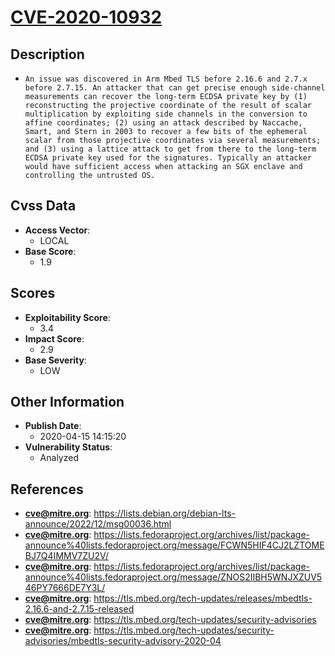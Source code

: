 
# [CVE-2020-10932](https://lists.debian.org/debian-lts-announce/2022/12/msg00036.html)

## Description

- `An issue was discovered in Arm Mbed TLS before 2.16.6 and 2.7.x before 2.7.15. An attacker that can get precise enough side-channel measurements can recover the long-term ECDSA private key by (1) reconstructing the projective coordinate of the result of scalar multiplication by exploiting side channels in the conversion to affine coordinates; (2) using an attack described by Naccache, Smart, and Stern in 2003 to recover a few bits of the ephemeral scalar from those projective coordinates via several measurements; and (3) using a lattice attack to get from there to the long-term ECDSA private key used for the signatures. Typically an attacker would have sufficient access when attacking an SGX enclave and controlling the untrusted OS.`

## Cvss Data

- **Access Vector**:
  - LOCAL
- **Base Score**:
  - 1.9

## Scores

- **Exploitability Score**:
  - 3.4
- **Impact Score**:
  - 2.9
- **Base Severity**:
  - LOW

## Other Information

- **Publish Date**:
  - 2020-04-15 14:15:20
- **Vulnerability Status**:
  - Analyzed

## References

- **cve@mitre.org**: https://lists.debian.org/debian-lts-announce/2022/12/msg00036.html
- **cve@mitre.org**: https://lists.fedoraproject.org/archives/list/package-announce%40lists.fedoraproject.org/message/FCWN5HIF4CJ2LZTOMEBJ7Q4IMMV7ZU2V/
- **cve@mitre.org**: https://lists.fedoraproject.org/archives/list/package-announce%40lists.fedoraproject.org/message/ZNOS2IIBH5WNJXZUV546PY7666DE7Y3L/
- **cve@mitre.org**: https://tls.mbed.org/tech-updates/releases/mbedtls-2.16.6-and-2.7.15-released
- **cve@mitre.org**: https://tls.mbed.org/tech-updates/security-advisories
- **cve@mitre.org**: https://tls.mbed.org/tech-updates/security-advisories/mbedtls-security-advisory-2020-04
